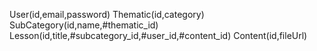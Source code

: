 User(id,email,password)
Thematic(id,category)
SubCategory(id,name,#thematic_id)
Lesson(id,title,#subcategory_id,#user_id,#content_id)
Content(id,fileUrl)
